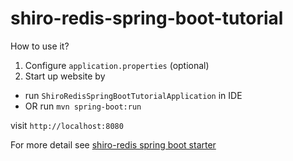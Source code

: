 # shiro-redis-spring-boot-tutorial

How to use it?

1. Configure `application.properties` (optional)
2. Start up website by
- run `ShiroRedisSpringBootTutorialApplication` in IDE
- OR run `mvn spring-boot:run`

visit `http://localhost:8080`

For more detail see [shiro-redis spring boot starter](https://github.com/xiaochunping/shiro-redis#spring-boot-starter)